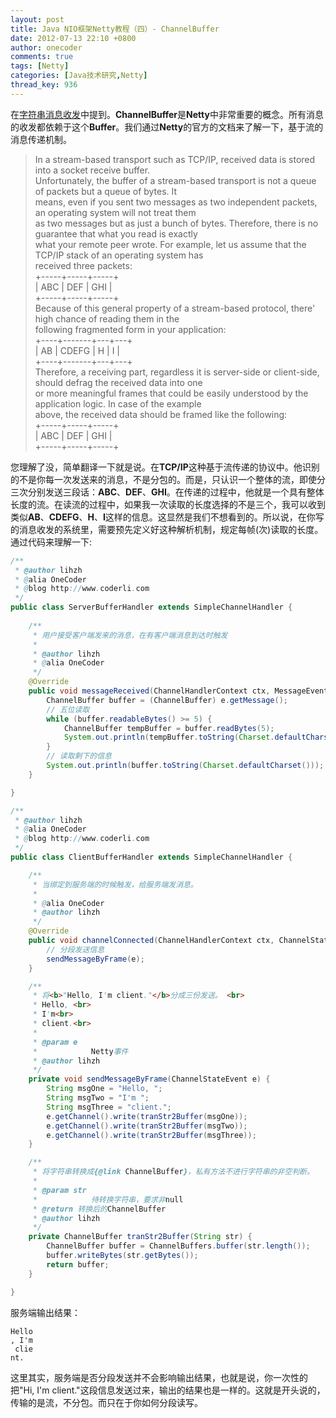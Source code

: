 ```yaml
---
layout: post
title: Java NIO框架Netty教程（四）- ChannelBuffer
date: 2012-07-13 22:10 +0800
author: onecoder
comments: true
tags: [Netty]
categories: [Java技术研究,Netty]
thread_key: 936
---
```

在<a href="http://www.coderli.com/netty-string-channelbuffer/" target="\_blank">字符串消息收发</a>中提到。**ChannelBuffer**是**Netty**中非常重要的概念。所有消息的收发都依赖于这个**Buffer**。我们通过**Netty**的官方的文档来了解一下，基于流的消息传递机制。
<blockquote>
	<div>
		In a stream-based transport such as TCP/IP, received data is stored into a socket receive buffer.</div>
	<div>
		<div>
			Unfortunately, the buffer of a stream-based transport is not a queue of packets but a queue of bytes. It</div>
		<div>
			means, even if you sent two messages as two independent packets, an operating system will not treat them</div>
		<div>
			as two messages but as just a bunch of bytes. Therefore, there is no guarantee that what you read is exactly</div>
		<div>
			what your remote peer wrote. For example, let us assume that the TCP/IP stack of an operating system has</div>
		<div>
			received three packets:</div>
		<div>
			+-----+-----+-----+</div>
		<div>
			| ABC | DEF | GHI |</div>
		<div>
			+-----+-----+-----+</div>
		<div>
						Because of this general property of a stream-based protocol, there' high chance of reading them in the</div>
			<div>
				following fragmented form in your application:</div>
			<div>
				+----+-------+---+---+</div>
			<div>
				| AB | CDEFG | H | I |</div>
			<div>
				+----+-------+---+---+</div>
			<div>
				Therefore, a receiving part, regardless it is server-side or client-side, should defrag the received data into one</div>
			<div>
				or more meaningful frames that could be easily understood by the application logic. In case of the example</div>
			<div>
				above, the received data should be framed like the following:</div>
			<div>
				+-----+-----+-----+</div>
			<div>
				| ABC | DEF | GHI |</div>
			<div>
				+-----+-----+-----+</div>
		</div>
	</div>
</blockquote>

您理解了没，简单翻译一下就是说。在**TCP/IP**这种基于流传递的协议中。他识别的不是你每一次发送来的消息，不是分包的。而是，只认识一个整体的流，即使分三次分别发送三段话：**ABC**、**DEF**、**GHI**。在传递的过程中，他就是一个具有整体长度的流。在读流的过程中，如果我一次读取的长度选择的不是三个，我可以收到类似**AB**、**CDEFG**、**H**、**I**这样的信息。这显然是我们不想看到的。所以说，在你写的消息收发的系统里，需要预先定义好这种解析机制，规定每帧(次)读取的长度。通过代码来理解一下:

```java
/**
 * @author lihzh
 * @alia OneCoder
 * @blog http://www.coderli.com
 */
public class ServerBufferHandler extends SimpleChannelHandler {
	
	/**
	 * 用户接受客户端发来的消息，在有客户端消息到达时触发
	 * 
	 * @author lihzh
	 * @alia OneCoder
	 */
	@Override
	public void messageReceived(ChannelHandlerContext ctx, MessageEvent e) {
		ChannelBuffer buffer = (ChannelBuffer) e.getMessage();
		// 五位读取
		while (buffer.readableBytes() >= 5) {
			ChannelBuffer tempBuffer = buffer.readBytes(5);
			System.out.println(tempBuffer.toString(Charset.defaultCharset()));
		}
		// 读取剩下的信息
		System.out.println(buffer.toString(Charset.defaultCharset()));
	}

}
```

```java
/**
 * @author lihzh
 * @alia OneCoder
 * @blog http://www.coderli.com
 */
public class ClientBufferHandler extends SimpleChannelHandler {

	/**
	 * 当绑定到服务端的时候触发，给服务端发消息。
	 * 
	 * @alia OneCoder
	 * @author lihzh
	 */
	@Override
	public void channelConnected(ChannelHandlerContext ctx, ChannelStateEvent e) {
		// 分段发送信息
		sendMessageByFrame(e);
	}

	/**
	 * 将<b>"Hello, I'm client."</b>分成三份发送。 <br>
	 * Hello, <br>
	 * I'm<br>
	 * client.<br>
	 * 
	 * @param e
	 *            Netty事件
	 * @author lihzh
	 */
	private void sendMessageByFrame(ChannelStateEvent e) {
		String msgOne = "Hello, ";
		String msgTwo = "I'm ";
		String msgThree = "client.";
		e.getChannel().write(tranStr2Buffer(msgOne));
		e.getChannel().write(tranStr2Buffer(msgTwo));
		e.getChannel().write(tranStr2Buffer(msgThree));
	}

	/**
	 * 将字符串转换成{@link ChannelBuffer}，私有方法不进行字符串的非空判断。
	 * 
	 * @param str
	 *            待转换字符串，要求非null
	 * @return 转换后的ChannelBuffer
	 * @author lihzh
	 */
	private ChannelBuffer tranStr2Buffer(String str) {
		ChannelBuffer buffer = ChannelBuffers.buffer(str.length());
		buffer.writeBytes(str.getBytes());
		return buffer;
	}

}
```

服务端输出结果：

```
Hello
, I'm
 clie
nt.
```

这里其实，服务端是否分段发送并不会影响输出结果，也就是说，你一次性的把"Hi, I'm client."这段信息发送过来，输出的结果也是一样的。这就是开头说的，传输的是流，不分包。而只在于你如何分段读写。